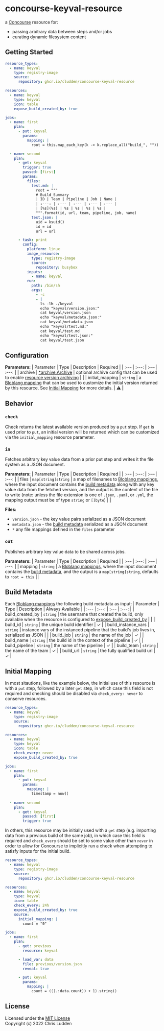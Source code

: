 # concourse-keyval-resource
a [Concourse](https://concourse-ci.org/resources.html) resource for:
- passing arbitrary data between steps and/or jobs
- curating dynamic filesystem content

## Getting Started
```yaml
resource_types:
  - name: keyval
    type: registry-image
    source:
      repository: ghcr.io/cludden/concourse-keyval-resource

resources:
  - name: keyval
    type: keyval
    icon: table
    expose_build_created_by: true

jobs:
  - name: first
    plan:
      - put: keyval
        params:
          mapping: |
            root = this.map_each_key(k -> k.replace_all("build_", ""))

  - name: second
    plan:
      - get: keyval
        trigger: true
        passed: [first]
        params:
          files:
            test.md: |
              root = """
              # Build Summary
              | ID | Team | Pipeline | Job | Name |
              | :---: | :--- | :--- | :--- | :--- |
              | [%s](%s) | %s | %s | %s | %s |
              """.format(id, url, team, pipeline, job, name)
            test.json: |
              uid = ksuid()
              id = id
              url = url

      - task: print
        config:
          platform: linux
          image_resource:
            type: registry-image
            source:
              repository: busybox
          inputs:
            - name: keyval
          run:
            path: /bin/sh
            args:
              - -c
              - |
                ls -lh ./keyval
                echo "keyval/version.json:"
                cat keyval/version.json
                echo "keyval/metadata.json:"
                cat keyval/metadata.json
                echo "keyval/test.md:"
                cat keyval/test.md
                echo "keyval/test.json:"
                cat keyval/test.json
```

## Configuration

**Parameters:**
| Parameter | Type | Description | Required |
| :--- | :---: | :--- | :---: |
| archive | [*archive.Archive](https://pkg.go.dev/github.com/cludden/concourse-go-sdk@v0.3.1/pkg/archive#Config) | optional archive config that can be used to enable [resource version archiving](https://github.com/cludden/concourse-go-sdk#archiving) | |
| initial_mapping | `string` | a [Bloblang mapping](https://www.benthos.dev/docs/guides/bloblang/about) that can be used to customize the initial version returned by this resource. See [Initial Mapping](#initial-mapping) for more details. | ⚠ |

## Behavior

### `check`
Check returns the latest available version produced by a `put` step. If `get` is used prior to `put`, an initial version will be returned which can be customized via the `initial_mapping` resource parameter.

### `in`
Fetches arbitrary key value data from a prior put step and writes it the file system as a JSON document.

**Parameters:**
| Parameter | Type | Description | Required |
| :--- | :---: | :--- | :---: |
| files | `map[string]string` | a map of filenames to [Bloblang mappings](https://www.benthos.dev/docs/guides/bloblang/about), where the input document contains the [build metadata](https://concourse-ci.org/implementing-resource-types.html#resource-metadata) along with any key value data from the fetched version, and the output is the content of the file to write (note: unless the file extension is one of `.json`, `.yaml`, or `.yml`, the mapping output must be of type `string` or `[]byte`) | |

**Files:**
- `version.json` - the key value pairs serialized as a JSON document
- `metadata.json` - the [build metadata](https://concourse-ci.org/implementing-resource-types.html#resource-metadata) serialized as a JSON document
- `*` any file mappings defined in the `files` parameter

### `out`
Publishes arbitrary key value data to be shared across jobs.

**Parameters:**
| Parameter | Type | Description | Required |
| :--- | :---: | :--- | :---: |
| mapping | `string` | a [Bloblang mappings](https://www.benthos.dev/docs/guides/bloblang/about), where the input document contains the [build metadata](https://concourse-ci.org/implementing-resource-types.html#resource-metadata), and the output is a `map[string]string`, defaults to `root = this` | |

## Build Metadata
Each [Bloblang mappings](https://www.benthos.dev/docs/guides/bloblang/about) the following build metadata as input:
| Parameter | Type | Description | Always Available |
| :--- | :---: | :--- | :---: |
| build_created_by | `string` | the username that created the build, only available when the resource is configured to [expose_build_created_by](https://concourse-ci.org/resources.html#schema.resource.expose_build_created_by) | |
| build_id | `string` | the unique build identifier | ✓ |
| build_instance_vars | `string` | instance vars of the instanced pipeline that the build's job lives in, serialized as JSON | |
| build_job | `string` | the name of the job | ✓ |
| build_name | `string` | the build id in the context of the pipeline | ✓ |
| build_pipeline | `string` | the name of the pipeline | ✓ |
| build_team | `string` | the name of the team | ✓ |
| build_url | `string` | the fully qualified build url | ✓ |

## Initial Mapping
In most sitautions, like the example below, the initial use of this resource is with a `put` step, followed by a later `get` step, in which case this field is not required and checking should be disabled via `check_every: never` to conserve resources. 

```yaml
resource_types:
  - name: keyval
    type: registry-image
    source:
      repository: ghcr.io/cludden/concourse-keyval-resource

resources:
  - name: keyval
    type: keyval
    icon: table
    check_every: never
    expose_build_created_by: true

jobs:
  - name: first
    plan:
      - put: keyval
        params:
          mapping: |
            timestamp = now()
  
  - name: second
    plan:
      - get: keyval
        passed: [first]
        trigger: true
```

In others, this resource may be initially used with a `get` step (e.g. importing data from a previous build of the same job), in which case this field is required and `check_every` should be set to some value other than `never` in order to allow for Concourse to implicitly run a check when attempting to satisfy inputs for the initial build.

```yaml
resource_types:
  - name: keyval
    type: registry-image
    source:
      repository: ghcr.io/cludden/concourse-keyval-resource

resources:
  - name: keyval
    type: keyval
    icon: table
    check_every: 24h
    expose_build_created_by: true
    source:
      initial_mapping: |
        count = "0"

jobs:
  - name: first
    plan:
      - get: previous
        resource: keyval

      - load_var: data
        file: previous/version.json
        reveal: true

      - put: keyval
        params:
          mapping: |
            count = (((.:data.count)) + 1).string()
```

## License
Licensed under the [MIT License](LICENSE.md)  
Copyright (c) 2022 Chris Ludden